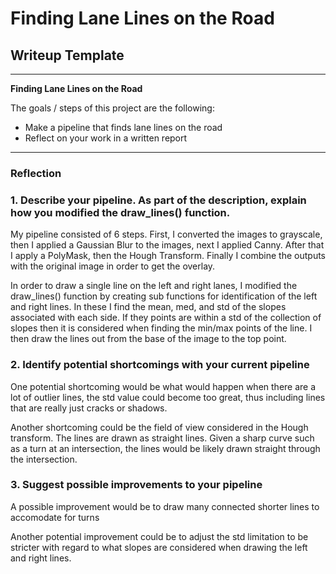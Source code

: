 # **Finding Lane Lines on the Road** 

## Writeup Template

---

**Finding Lane Lines on the Road**

The goals / steps of this project are the following:
* Make a pipeline that finds lane lines on the road
* Reflect on your work in a written report


[//]: # (Image References)

[image1]: ./examples/grayscale.jpg "Grayscale"

---

### Reflection

### 1. Describe your pipeline. As part of the description, explain how you modified the draw_lines() function.

My pipeline consisted of 6 steps. First, I converted the images to grayscale, then I applied a Gaussian Blur to the images, next I applied Canny.  After that I apply a PolyMask, then the Hough Transform.  Finally I combine the outputs with the original image in order to get the overlay.

In order to draw a single line on the left and right lanes, I modified the draw_lines() function by creating sub functions for identification of the left and right lines.  In these I find the mean, med, and std of the slopes associated with each side.  If they points are within a std of the collection of slopes then it is considered when finding the min/max points of the line.  I then draw the lines out from the base of the image to the top point.
    


### 2. Identify potential shortcomings with your current pipeline


One potential shortcoming would be what would happen when there are a lot of outlier lines, the std value could become too great, thus including lines that are really just cracks or shadows.

Another shortcoming could be the field of view considered in the Hough transform.  The lines are drawn as straight lines.  Given a sharp curve such as a turn at an intersection, the lines would be likely drawn straight through the intersection.


### 3. Suggest possible improvements to your pipeline

A possible improvement would be to draw many connected shorter lines to accomodate for turns

Another potential improvement could be to adjust the std limitation to be stricter with regard to what slopes are considered when drawing the left and right lines. 

